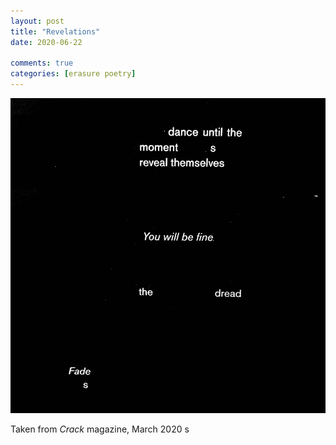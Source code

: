 ```yaml
---
layout: post
title: "Revelations"
date: 2020-06-22

comments: true
categories: [erasure poetry]
---
```


<img src="/assets/images/articles/revelations.jpeg" class="responsive"><br>

Taken from *Crack* magazine, March 2020
s
